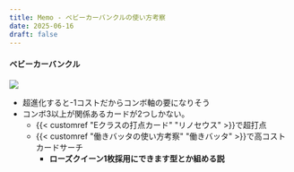 ```yaml
---
title: Memo - ベビーカーバンクルの使い方考察
date: 2025-06-16
draft: false
---
```

#### ベビーカーバンクル
![](2025-06-16-20.39.32.png)
- 超進化すると-1コストだからコンボ軸の要になりそう
- コンボ3以上が関係あるカードが2つしかない。
	- {{< customref "Eクラスの打点カード" "リノセウス" >}}で超打点
	- {{< customref "働きバッタの使い方考察" "働きバッタ" >}}で高コストカードサーチ
		- **ローズクイーン1枚採用にできます型とか組める説**
